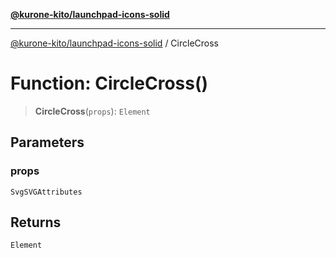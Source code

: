 [**@kurone-kito/launchpad-icons-solid**](../README.md)

***

[@kurone-kito/launchpad-icons-solid](../globals.md) / CircleCross

# Function: CircleCross()

> **CircleCross**(`props`): `Element`

## Parameters

### props

`SvgSVGAttributes`

## Returns

`Element`
